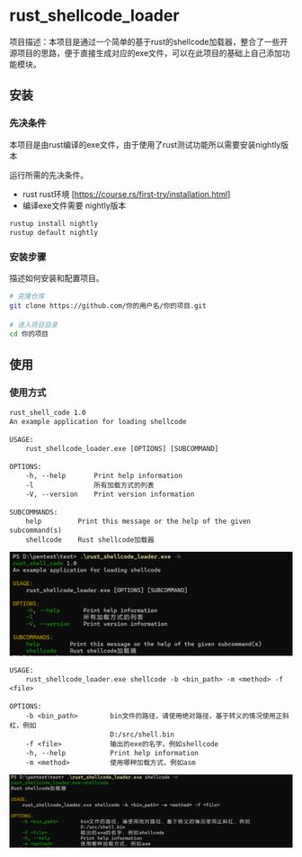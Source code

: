 # rust_shellcode_loader

项目描述：本项目是通过一个简单的基于rust的shellcode加载器，整合了一些开源项目的思路，便于直接生成对应的exe文件，可以在此项目的基础上自己添加功能模块。

## 安装

### 先决条件

本项目是由rust编译的exe文件，由于使用了rust测试功能所以需要安装nightly版本

运行所需的先决条件。

- rust
rust环境 [https://course.rs/first-try/installation.html]
- 编译exe文件需要
nightly版本
```shell
rustup install nightly
rustup default nightly
```

### 安装步骤

描述如何安装和配置项目。

```bash
# 克隆仓库
git clone https://github.com/你的用户名/你的项目.git

# 进入项目目录
cd 你的项目


```

## 使用
### 使用方式

```
rust_shell_code 1.0
An example application for loading shellcode

USAGE:
    rust_shellcode_loader.exe [OPTIONS] [SUBCOMMAND]

OPTIONS:
    -h, --help       Print help information
    -l               所有加载方式的列表
    -V, --version    Print version information

SUBCOMMANDS:
    help         Print this message or the help of the given subcommand(s)
    shellcode    Rust shellcode加载器
```
![alt text](/docs/image.png)

```
USAGE:
    rust_shellcode_loader.exe shellcode -b <bin_path> -m <method> -f <file>

OPTIONS:
    -b <bin_path>        bin文件的路径，请使用绝对路径，基于转义的情况使用正斜杠，例如
                         D:/src/shell.bin
    -f <file>            输出的exe的名字，例如shellcode
    -h, --help           Print help information
    -m <method>          使用哪种加载方式，例如asm
```

![alt text](/docs/image1.png)